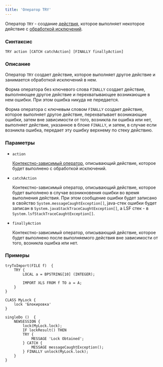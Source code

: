 ```yaml
---
title: 'Оператор TRY'
---
```


Оператор `TRY` - создание [действия](Actions.md), которое выполняет некоторое действие с [обработкой исключений](Exception_handling_TRY_.md).

### Синтаксис

    TRY action [CATCH catchAction] [FINALLY finallyAction]

### Описание

Оператор `TRY` создает действие, которое выполняет другое действие и занимается обработкой исключений в нем. 

Форма оператора без ключевого слова `FINALLY` создает действие, выполняющее другое действие и перехватывающее возникающие в нем ошибки. При этом ошибка никуда не передается.

Форма оператора с ключевым словом `FINALLY` создает действие, которое выполняет другое действие, перехватывает возникающие ошибки, затем вне зависимости от того, возникла ли ошибка или нет, выполняет действие, указанное в блоке `FINALLY`, и затем, в случае если возникла ошибка, передает эту ошибку верхнему по стеку действию.

### Параметры

- `action`

    [Контекстно-зависимый оператор](Action_operator.md#contextdependent), описывающий действие, которое будет выполнено с обработкой исключений.

- `catchAction`

    Контекстно-зависимый оператор, описывающий действие, которое будет выполнено в случае возникновения ошибки во время выполнения действия. При этом сообщение ошибки будет записано в свойство `System.messageCaughtException[]`, java-стек ошибки будет записан в `System.javaStackTraceCaughtException[]`, а LSF стек - в `System.lsfStackTraceCaughtException[]`.

- `finallyAction`

    Контекстно-зависимый оператор, описывающий действие, которое будет выполнено после выполняемого действия вне зависимости от того, возникла ошибка или нет.

### Примеры

```lsf
tryToImport(FILE f)  {
    TRY {
        LOCAL a = BPSTRING[10] (INTEGER);

        IMPORT XLS FROM f TO a = A;
    }
}

CLASS MyLock {
    lock 'Блокировка'
}

singleDo ()  {
    NEWSESSION {
        lock(MyLock.lock);
        IF lockResult() THEN
        TRY {
            MESSAGE 'Lock Obtained';
        } CATCH {
            MESSAGE messageCaughtException();
        } FINALLY unlock(MyLock.lock);
    }
}
```
